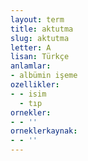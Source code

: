 ```yaml
---
layout: term
title: aktutma
slug: aktutma
letter: A
lisan: Türkçe
anlamlar:
- albümin işeme
ozellikler:
- - isim
  - tıp
ornekler:
- - ''
orneklerkaynak:
- - ''
---
```


